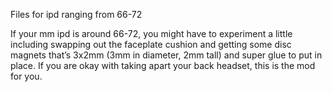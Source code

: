 Files for ipd ranging from 66-72

If your mm ipd is around 66-72, you might have to experiment a little including swapping out the faceplate cushion and getting some disc magnets that’s 3x2mm (3mm in diameter, 2mm tall) and super glue to put in place. If you are okay with taking apart your back headset, this is the mod for you.
